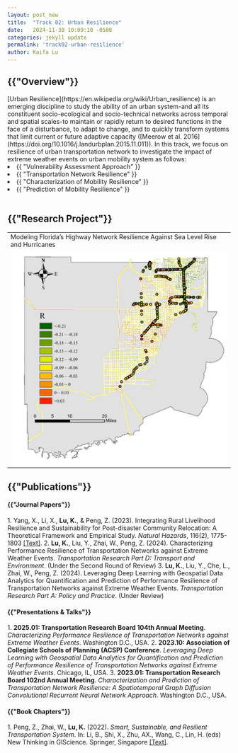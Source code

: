 ```yaml
---
layout: post_new
title:  "Track 02: Urban Resilience"
date:   2024-11-30 10:09:10 -0500
categories: jekyll update
permalink: 'track02-urban-resilience'
author: Kaifa Lu
---
```


<h2>{{"Overview"}}</h2>
[Urban Resilience](https://en.wikipedia.org/wiki/Urban_resilience) is an emerging discipline to study the ability of an urban system-and all its constituent socio-ecological and socio-technical networks across temporal and spatial scales-to maintain or rapidly return to desired functions in the face of a disturbance, to adapt to change, and to quickly transform systems that limit current or future adaptive capacity ([Meerow et al. 2016](https://doi.org/10.1016/j.landurbplan.2015.11.011)). In this track, we focus on resilience of urban transportation network to investigate the impact of extreme weather events on urban mobility system as follows:
<li>{{ "Vulnerability Assessment Approach" }}</li>
<li>{{ "Transportation Network Resilience" }}</li>
<li>{{ "Characterization of Mobility Resilience" }}</li>
<li>{{ "Prediction of Mobility Resilience" }}</li>
<br>
<h2>{{"Research Project"}}</h2>
<table>
  <tr>
    <td>Modeling Florida’s Highway Network Resilience Against Sea Level Rise and Hurricanes</td>
  </tr>
  <tr>
    <td><img src="assets/Track02_Project01.jpg"></td>
  </tr>
 </table>
<h2>{{"Publications"}}</h2>
<h4>{{"Journal Papers"}}</h4>
1. Yang, X., Li, X., <b>Lu, K.</b>, & Peng, Z. (2023). Integrating Rural Livelihood Resilience and Sustainability for Post-disaster Community Relocation: A Theoretical Framework and Empirical Study. <em>Natural Hazards</em>, 116(2), 1775-1803 <a href="https://doi.org/10.1007/s11069-022-05739-4">[Text]</a>.
2. <b>Lu, K.</b>, Liu, Y., Zhai, W., Peng, Z. (2024). Characterizing Performance Resilience of Transportation Networks against Extreme Weather Events. <em>Transportation Research Part D: Transport and Environment</em>. (Under the Second Round of Review)
3. <b>Lu, K.</b>, Liu, Y., Che, L., Zhai, W., Peng, Z. (2024). Leveraging Deep Learning with Geospatial Data Analytics for Quantification and Prediction of Performance Resilience of Transportation Networks against Extreme Weather Events. <em>Transportation Research Part A: Policy and Practice</em>. (Under Review)
<br>
<h4>{{"Presentations & Talks"}}</h4>
1. <b>2025.01: Transportation Research Board 104th Annual Meeting</b>. <em>Characterizing Performance Resilience of Transportation Networks against Extreme Weather Events</em>. Washington D.C., USA.
2. <b>2023.10: Association of Collegiate Schools of Planning (ACSP) Conference</b>. <em>Leveraging Deep Learning with Geospatial Data Analytics for Quantification and Prediction of Performance Resilience of Transportation Networks against Extreme Weather Events</em>. Chicago, IL, USA.
3. <b>2023.01: Transportation Research Board 102nd Annual Meeting</b>. <em>Characterization and Prediction of Transportation Network Resilience: A Spatiotemporal Graph Diffusion Convolutional Recurrent Neural Network Approach</em>. Washington D.C., USA.
<br>
<h4>{{"Book Chapters"}}</h4>
1. Peng, Z., Zhai, W., <b>Lu, K.</b> (2022). <em>Smart, Sustainable, and Resilient Transportation System</em>. In: Li, B., Shi, X., Zhu, AX., Wang, C., Lin, H. (eds) New Thinking in GIScience. Springer, Singapore <a href="https://doi.org/10.1007/978-981-19-3816-0_34">[Text]</a>.
<br>
